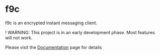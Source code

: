 # f9c
f9c is an encrypted instant messaging client.

! WARNING: This project is in an early development phase. Most features will not work.

Please visit the [Documentation](https://github.com/f9c/server/wiki/Usage) page for details


